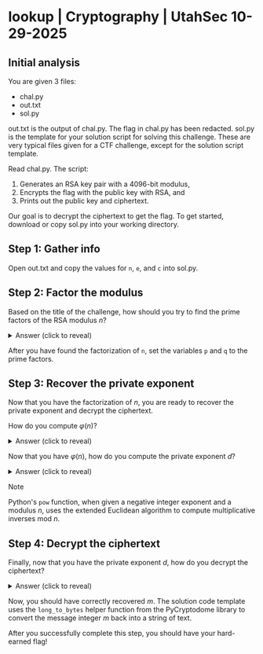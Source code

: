 # lookup | Cryptography | UtahSec 10-29-2025

## Initial analysis

You are given 3 files:

* chal.py
* out.txt
* sol.py

out.txt is the output of chal.py. The flag in chal.py has been redacted. sol.py is the template for your solution script for solving this challenge. These are very typical files given for a CTF challenge, except for the solution script template.

Read chal.py. The script:

1. Generates an RSA key pair with a 4096-bit modulus,
2. Encrypts the flag with the public key with RSA, and
3. Prints out the public key and ciphertext.

Our goal is to decrypt the ciphertext to get the flag. To get started, download or copy sol.py into your working directory.

## Step 1: Gather info

Open out.txt and copy the values for `n`, `e`, and `c` into sol.py.

## Step 2: Factor the modulus

Based on the title of the challenge, how should you try to find the prime factors of the RSA modulus $n$?

<details>
<summary>Answer (click to reveal)</summary>

You can use https://factordb.com/ to look up the prime factors. Copy the value of `n` and look up the factors.
</details>

After you have found the factorization of `n`, set the variables `p` and `q` to the prime factors.

## Step 3: Recover the private exponent

Now that you have the factorization of $n$, you are ready to recover the private exponent and decrypt the ciphertext.

How do you compute $\varphi (n)$?

<details>
<summary>Answer (click to reveal)</summary>

$\varphi (n) = (p - 1)(q - 1)$

In Python, this can be computed with `phi = (p - 1) * (q - 1)`.
</details>

Now that you have $\varphi (n)$, how do you compute the private exponent $d$?

<details>
<summary>Answer (click to reveal)</summary>

$d \equiv e^{-1} \mod \varphi (n)$

In Python, this can be computed with `pow(e, -1, mod=phi)`.
</details>

> [!NOTE]
> Python's `pow` function, when given a negative integer exponent and a modulus $n$, uses the extended Euclidean algorithm to compute multiplicative inverses mod $n$.

## Step 4: Decrypt the ciphertext

Finally, now that you have the private exponent $d$, how do you decrypt the ciphertext?

<details>
<summary>Answer (click to reveal)</summary>

$m \equiv c^d \mod n$

In Python, this can be computed with `pow(c, d, mod=n)`.
</details>

Now, you should have correctly recovered $m$. The solution code template uses the `long_to_bytes` helper function from the PyCryptodome library to convert the message integer $m$ back into a string of text.

After you successfully complete this step, you should have your hard-earned flag!
